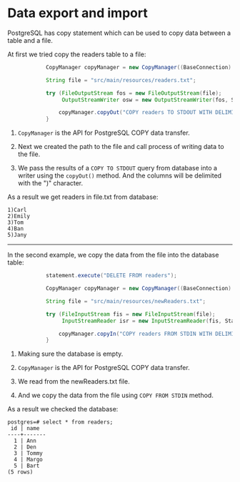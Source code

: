# Data export and import

PostgreSQL has copy statement which can be used to copy data between a table and a file.

At first we tried copy the readers table to a file:

```java
            CopyManager copyManager = new CopyManager((BaseConnection) connection);

            String file = "src/main/resources/readers.txt";

            try (FileOutputStream fos = new FileOutputStream(file);
                 OutputStreamWriter osw = new OutputStreamWriter(fos, StandardCharsets.UTF_8)) {

                copyManager.copyOut("COPY readers TO STDOUT WITH DELIMITER AS ')'", osw);
            }
```

1. ```CopyManager``` is the API for PostgreSQL COPY data transfer.

2. Next we created the path to the file and call process of writing data to the file.

3. We pass the results of a ```COPY TO STDOUT``` query from database into a writer using the ```copyOut()``` method. And the columns will be delimited with the ")" character.

As a result we get readers in file.txt from database:

```
1)Carl
2)Emily
3)Tom
4)Ban
5)Jany
```

---

In the second example, we copy the data from the file into the database table:

```java
            statement.execute("DELETE FROM readers");

            CopyManager copyManager = new CopyManager((BaseConnection) connection);

            String file = "src/main/resources/newReaders.txt";

            try (FileInputStream fis = new FileInputStream(file);
                 InputStreamReader isr = new InputStreamReader(fis, StandardCharsets.UTF_8)) {

                copyManager.copyIn("COPY readers FROM STDIN WITH DELIMITER AS ')'", isr);
            }
```

1. Making sure the database is empty.

2. ```CopyManager``` is the API for PostgreSQL COPY data transfer.

3. We read from the newReaders.txt file.

4. And we copy the data from the file using ```COPY FROM STDIN``` method.

As a result we checked the database:

```
postgres=# select * from readers;
 id | name
----+-------
  1 | Ann
  2 | Den
  3 | Tommy
  4 | Margo
  5 | Bart
(5 rows)
```
